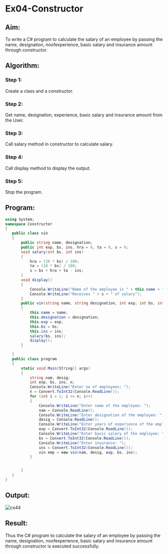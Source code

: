 # Ex04-Constructor
## Aim:
 To write a C# program to calculate the salary of an employee by passing the name, designation, noofexperience, basic salary and insurance amount through constructor.
 
 ## Algorithm:
### Step 1:
Create a class and a constructor.

### Step 2:
Get name, designation, experience, basic salary and insurance amount from the User.

### Step 3:
Call salary method in constructor to calculate salary.

### Step 4:
Call display method to display the output.

### Step 5:
Stop the program.
 
 
 
 ## Program:
 ```C#
 using System;
namespace Constructor
{
    public class vin
    {
        public string name, designation;
        public int exp, bs, ins, hra = 0, ta = 0, s = 0;
        void salary(int bs, int ins)
        {
            hra = (20 * bs) / 100;
            ta = (10 * bs) / 100;
            s = bs + hra + ta - ins;
        }
        void display()
        {
            Console.WriteLine("Name of the employee is " + this.name + " having " + this.exp + " of experience, working as " + this.designation);
            Console.WriteLine("Receives " + s + " of salary");
        }
        public vin(string name, string designation, int exp, int bs, int ins)
        {
            this.name = name;
            this.designation = designation;
            this.exp = exp;
            this.bs = bs;
            this.ins = ins;
            salary(bs, ins);
            display();
        }

    }
    public class program
    {
        static void Main(String[] args)
        {
            string nam, desig;
            int exp, bs, ins, n;
            Console.WriteLine("Enter no of employees: ");
            n = Convert.ToInt32(Console.ReadLine());
            for (int i = 1; i <= n; i++)
            {
                Console.WriteLine("Enter name of the employee: ");
                nam = Console.ReadLine();
                Console.WriteLine("Enter designation of the employee: ");
                desig = Console.ReadLine();
                Console.WriteLine("Enter years of experience of the employee: ");
                exp = Convert.ToInt32(Console.ReadLine());
                Console.WriteLine("Enter basic salary of the employee: ");
                bs = Convert.ToInt32(Console.ReadLine());
                Console.WriteLine("Enter insurance: ");
                ins = Convert.ToInt32(Console.ReadLine());
                vin emp = new vin(nam, desig, exp, bs, ins);
            }


        }
    }
}
```
 
 ## Output:
 
 ![cs44](https://user-images.githubusercontent.com/93427254/229770615-edf2a842-605c-49a5-b8be-21d7e624a7a9.png)

 ## Result:
 Thus the C# program to calculate the salary of an employee by passing the name, designation, noofexperience, basic salary and insurance amount through constructor is executed successfully.